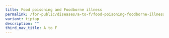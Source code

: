 ```yaml
---
title: Food poisoning and Foodborne illness
permalink: /for-public/diseases/a-to-f/food-poisoning-foodborne-illness/
variant: tiptap
description: ""
third_nav_title: A to F
---
```

